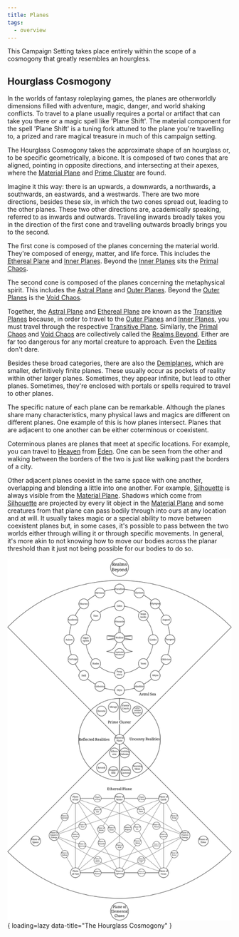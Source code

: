 ```yaml
---
title: Planes
tags:
  - overview
---
```


This Campaign Setting takes place entirely within the scope of a cosmogony that greatly resembles an hourgless.

## Hourglass Cosmogony

In the worlds of fantasy roleplaying games, the planes are otherworldly dimensions filled with adventure, magic, danger, and world shaking conflicts. To travel to a plane usually requires a portal or artifact that can take you there or a magic spell like 'Plane Shift'. The material component for the spell 'Plane Shift' is a tuning fork attuned to the plane you're travelling to, a prized and rare  magical treasure in much of this campaign setting.

The Hourglass Cosmogony takes the approximate shape of an hourglass or, to be specific geometrically, a bicone. It is composed of two cones that are aligned, pointing in opposite directions, and intersecting at their apexes, where the [Material Plane](prime/material.md) and [Prime Cluster](prime/index.md) are found.

Imagine it this way: there is an upwards, a downwards, a northwards, a southwards, an eastwards, and a westwards. There are two more directions, besides these six, in which the two cones spread out, leading to the other planes. These two other directions are, academically speaking, referred to as inwards and outwards. Travelling inwards broadly takes you in the direction of the first cone and travelling outwards broadly brings you to the second.

The first cone is composed of the planes concerning the material world. They're composed of energy, matter, and life force. This includes the [Ethereal Plane](transitive/ethereal.md) and [Inner Planes](inner/index.md). Beyond the [Inner Planes](inner/index.md) sits the [Primal Chaos](beyond/primal-chaos.md).

The second cone is composed of the planes concerning the metaphysical spirit. This includes the [Astral Plane](transitive/astral.md) and [Outer Planes](outer/index.md). Beyond the [Outer Planes](outer/index.md) is the [Void Chaos](beyond/void-chaos.md).

Together, the [Astral Plane](transitive/astral.md) and [Ethereal Plane](transitive/ethereal.md) are known as the [Transitive Planes](beyond/index.md) because, in order to travel to the [Outer Planes](outer/index.md) and [Inner Planes](inner/index.md), you must travel through the respective [Transitive Plane](transitive/index.md). Similarly, the [Primal Chaos](beyond/primal-chaos.md) and [Void Chaos](beyond/void-chaos.md) are collectively called the [Realms Beyond](beyond/index.md). Either are far too dangerous for any mortal creature to approach. Even the [Deities](../../creature/unique/deity/index.md) don't dare.

Besides these broad categories, there are also the [Demiplanes](demi/index.md), which are smaller, definitively finite planes. These usually occur as pockets of reality within other larger planes. Sometimes, they appear infinite, but lead to other planes. Sometimes, they're enclosed with portals or spells required to travel to other planes.

The specific nature of each plane can be remarkable. Although the planes share many characteristics, many physical laws and magics are different on different planes. One example of this is how planes intersect. Planes that are adjacent to one another can be either coterminous or coexistent.

Coterminous planes are planes that meet at specific locations. For example, you can travel to [Heaven](outer/extreme/heaven.md) from [Eden](outer/moderate/eden.md). One can be seen from the other and walking between the borders of the two is just like walking past the borders of a city.

Other adjacent planes coexist in the same space with one another, overlapping and blending a little into one another. For example, [Silhouette](prime/reflected-reality/silhouette.md) is always visible from the [Material Plane](prime/material.md). Shadows which come from [Silhouette](prime/reflected-reality/silhouette.md) are projected by every lit object in the [Material Plane](prime/material.md) and some creatures from that plane can pass bodily through into ours at any location and at will. It usually takes magic or a special ability to move between coexistent planes but, in some cases, it's possible to pass between the two worlds either through willing it or through specific movements. In general, it's more akin to not knowing how to move our bodies across the planar threshold than it just not being possible for our bodies to do so.

![The Hourglass Cosmogony](../../img/cosmogony.svg){ loading=lazy data-title="The Hourglass Cosmogony" }
